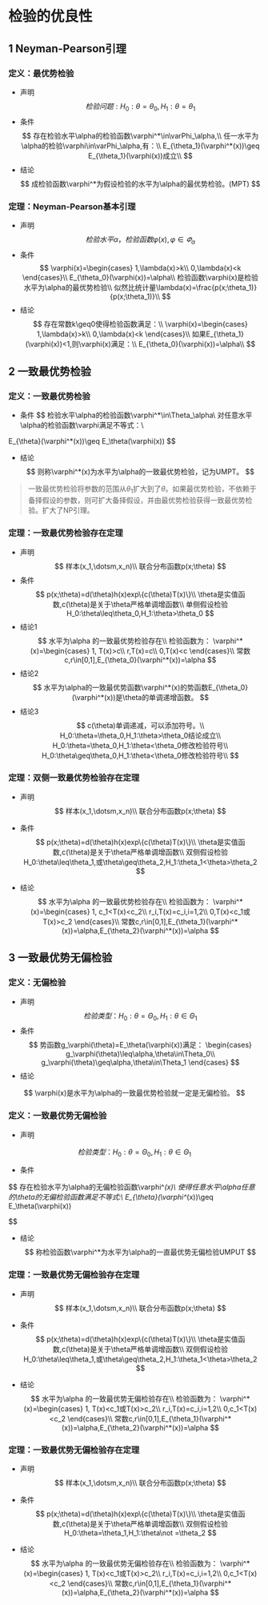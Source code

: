 # 检验的优良性

## 1 Neyman-Pearson引理

### 定义：最优势检验

* 声明
$$
检验问题:H_0:\theta=\theta_0,H_1:\theta=\theta_1
$$
* 条件
$$
存在检验水平\alpha的检验函数\varphi^*\in\varPhi_\alpha,\\
任一水平为\alpha的检验\varphi\in\varPhi_\alpha,有：\\
E_{\theta_1}(\varphi^*(x))\geq E_{\theta_1}(\varphi(x))成立\\
$$
* 结论
$$
成检验函数\varphi^*为假设检验的水平为\alpha的最优势检验。(MPT)
$$

### 定理：Neyman-Pearson基本引理
* 声明
$$
检验水平\alpha，检验函数\varphi(x),\varphi\in\varPhi_\alpha
$$
* 条件
$$
\varphi(x)=\begin{cases}
    1,\lambda(x)>k\\
    0,\lambda(x)<k
\end{cases}\\
E_{\theta_0}(\varphi(x))=\alpha\\
检验函数\varphi(x)是检验水平为\alpha的最优势检验\\
似然比统计量\lambda(x)=\frac{p(x;\theta_1)}{p(x;\theta_1)}\\
$$
* 结论
$$
存在常数k\geq0使得检验函数满足：\\
\varphi(x)=\begin{cases}
    1,\lambda(x)>k\\
    0,\lambda(x)<k
\end{cases}\\
如果E_{\theta_1}(\varphi(x))<1,则\varphi(x)满足：\\
E_{\theta_0}(\varphi(x))=\alpha\\
$$


## 2 一致最优势检验
### 定义：一致最优势检验
* 条件
$$
检验水平\alpha的检验函数\varphi^*\in\Theta_\alpha\\
对任意水平\alpha的检验函数\varphi满足不等式：\\

E_{\theta}(\varphi^*(x))\geq E_\theta(\varphi(x))
$$
* 结论
$$
则称\varphi^*(x)为水平为\alpha的一致最优势检验，记为UMPT。
$$

> 一致最优势检验将参数的范围从$\theta_1$扩大到了$\theta$。如果最优势检验，不依赖于备择假设的参数，则可扩大备择假设，并由最优势检验获得一致最优势检验。扩大了NP引理。


### 定理：一致最优势检验存在定理
* 声明
$$
样本(x_1,\dotsm,x_n)\\
联合分布函数p(x;\theta)
$$
* 条件
$$
p(x;\theta)=d(\theta)h(x)exp\{c(\theta)T(x)\}\\
\theta是实值函数,c(\theta)是关于\theta严格单调增函数\\
单侧假设检验H_0:\theta\leq\theta_0,H_1:\theta>\theta_0
$$
* 结论1
$$
水平为\alpha 的一致最优势检验存在\\
检验函数为：
\varphi^*(x)=\begin{cases}
    1, T(x)>c\\
    r,T(x)=c\\
    0,T(x)<c
\end{cases}\\
常数c,r\in[0,1],E_{\theta_0}(\varphi^*(x))=\alpha
$$
* 结论2
$$
水平为\alpha的一致最优势函数\varphi^*(x)的势函数E_{\theta_0}(\varphi^*(x))是\theta的单调递增函数。
$$
* 结论3
$$
c(\theta)单调递减，可以添加符号。\\
H_0:\theta=\theta_0,H_1:\theta>\theta_0结论成立\\
H_0:\theta=\theta_0,H_1:\theta<\theta_0修改检验符号\\
H_0:\theta\geq\theta_0,H_1:\theta<\theta_0修改检验符号\\
$$

### 定理：双侧一致最优势检验存在定理
* 声明
$$
样本(x_1,\dotsm,x_n)\\
联合分布函数p(x;\theta)
$$

* 条件
$$
p(x;\theta)=d(\theta)h(x)exp\{c(\theta)T(x)\}\\
\theta是实值函数,c(\theta)是关于\theta严格单调增函数\\
双侧假设检验H_0:\theta\leq\theta_1,或\theta\geq\theta_2,H_1:\theta_1<\theta>\theta_2
$$
* 结论
$$
水平为\alpha 的一致最优势检验存在\\
检验函数为：
\varphi^*(x)=\begin{cases}
    1, c_1<T(x)<c_2\\
    r_i,T(x)=c_i,i=1,2\\
    0,T(x)<c_1或T(x)>c_2
\end{cases}\\
常数c,r\in[0,1],E_{\theta_1}(\varphi^*(x))=\alpha,E_{\theta_2}(\varphi^*(x))=\alpha
$$

## 3 一致最优势无偏检验

### 定义：无偏检验
* 声明
$$
检验类型：H_0:\theta=\Theta_0,H_1:\theta\in\Theta_1
$$
* 条件
$$
势函数g_\varphi(\theta)=E_\theta(\varphi(x))满足：
\begin{cases}
    g_\varphi(\theta)\leq\alpha,\theta\in\Theta_0\\
    g_\varphi(\theta)\geq\alpha,\theta\in\Theta_1
\end{cases}
$$
* 结论

$$
\varphi(x)是水平为\alpha的一致最优势检验就一定是无偏检验。
$$
### 定义：一致最优势无偏检验
* 声明

$$
检验类型：H_0:\theta=\Theta_0,H_1:\theta\in\Theta_1
$$
* 条件

$$
存在检验水平为\alpha的无偏检验函数\varphi^*(x)\\
使得任意水平\alpha任意的\theta的无偏检验函数满足不等式:\\
E_{\theta}(\varphi^*(x))\geq E_\theta(\varphi(x))

$$
* 结论
$$
称检验函数\varphi^*为水平为\alpha的一直最优势无偏检验UMPUT
$$

### 定理：一致最优势无偏检验存在定理
* 声明
$$
样本(x_1,\dotsm,x_n)\\
联合分布函数p(x;\theta)
$$

* 条件
$$
p(x;\theta)=d(\theta)h(x)exp\{c(\theta)T(x)\}\\
\theta是实值函数,c(\theta)是关于\theta严格单调增函数\\
双侧假设检验H_0:\theta\leq\theta_1,或\theta\geq\theta_2,H_1:\theta_1<\theta>\theta_2
$$
* 结论
$$
水平为\alpha 的一致最优势无偏检验存在\\
检验函数为：
\varphi^*(x)=\begin{cases}
    1, T(x)<c_1或T(x)>c_2\\
    r_i,T(x)=c_i,i=1,2\\
    0,c_1<T(x)<c_2
\end{cases}\\
常数c,r\in[0,1],E_{\theta_1}(\varphi^*(x))=\alpha,E_{\theta_2}(\varphi^*(x))=\alpha
$$

### 定理：一致最优势无偏检验存在定理
* 声明
$$
样本(x_1,\dotsm,x_n)\\
联合分布函数p(x;\theta)
$$

* 条件
$$
p(x;\theta)=d(\theta)h(x)exp\{c(\theta)T(x)\}\\
\theta是实值函数,c(\theta)是关于\theta严格单调增函数\\
双侧假设检验H_0:\theta=\theta_1,H_1:\theta\not =\theta_2
$$
* 结论
$$
水平为\alpha 的一致最优势无偏检验存在\\
检验函数为：
\varphi^*(x)=\begin{cases}
    1, T(x)<c_1或T(x)>c_2\\
    r_i,T(x)=c_i,i=1,2\\
    0,c_1<T(x)<c_2
\end{cases}\\
常数c,r\in[0,1],E_{\theta_1}(\varphi^*(x))=\alpha,E_{\theta_2}(\varphi^*(x))=\alpha
$$